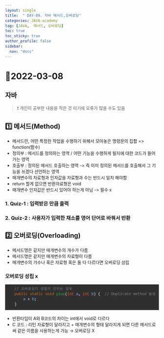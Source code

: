 ```yaml
---
layout: single
title:  " DAY-09. 자바 메서드,오버로딩"
categories: JAVA-academy
tag: [JAVA,  메서드, 오버로딩]
toc: true
toc_sticky: true
author_profile: false
sidebar:
  nav: "docs"
---
```


# 📌2022-03-08

## 자바
<!--Quote-->

> ❗ 개인이 공부한 내용을 적은 것 이기에 오류가 많을 수도 있음


## **1️⃣ 메서드(Method)**

<script src="https://gist.github.com/kimyeong96/6dd90f1a1f3470704a2e5fd6996cc3fc.js"></script>

- 메서드란, 어떤 특정한 작업을 수행하기 위해서 모아놓은 명령문의 집합 => function(함수)
- 정의부 : 메서드를 정의하는 영역 / 어떤 기능을 수행하게 될지에 대한 코드가 들어가는 영역
- 호출부 : 정의된 메서드 호출하는 영역 -> 즉 이미 정의된 메서드를 호출해서 그 기능을 쓰겠다 선언하는 영역
- 매개변수의 자료형과 인자값을 자료형과 수는 반드시 일치 해야함
- return 할게 없으면 반환자료형은 void
- 매개변수 인자값은 반드시 있어야 하는게 아님 -> 필수 x

### 1. Quiz-1 : 입력받은 만큼 출력

<script src="https://gist.github.com/kimyeong96/fcb8f33f50a4ec67f5680ed5c14d21da.js"></script>

### 2. Quiz-2 : 사용자가 입력한 채소를 영어 단어로 바꿔서 반환

<script src="https://gist.github.com/kimyeong96/a85e24392256fa37ed457db6dc80716f.js"></script>

## **2️⃣ 오버로딩(Overloading)**

<script src="https://gist.github.com/kimyeong96/7adc7cf477261045b0e6ed8ee6dece5e.js"></script>

- 메서드명은 같지만 매개변수의 개수가 다름
- 메서드명은 같지만 매개변수의 자료형이 다름
- 매개변수의 갸수나 혹은 자료형 혹은 둘 다 다르다면 오버로딩 성립

### 오버로딩 성립 x

<script src="https://gist.github.com/kimyeong96/71d39c43a15c52e29de92783ec238434.js"></script>

![1.png](/assets/images/posts/2022-03-08/1.png)

- 반환타입이 A와 B코드의 차이는 int에서 void로 다르다
- C 코드 : 리턴 자료형이 달라지고 + 매개변수의 형태 달라지게 되면 다른 메서드로써 같은 이름을 사용하는게 가능 → 오버로딩 X

